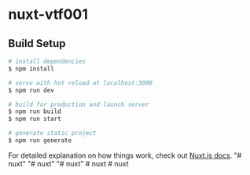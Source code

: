 # nuxt-vtf001

## Build Setup

```bash
# install dependencies
$ npm install

# serve with hot reload at localhost:3000
$ npm run dev

# build for production and launch server
$ npm run build
$ npm run start

# generate static project
$ npm run generate
```

For detailed explanation on how things work, check out [Nuxt.js docs](https://nuxtjs.org).
"# nuxt" 
"# nuxt" 
"# nuxt" 
#   n u x t  
 #   n u x t  
 